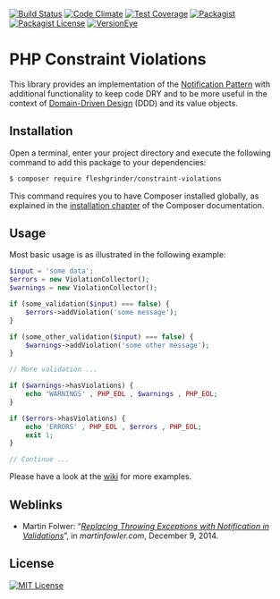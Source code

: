 [![Build Status](https://img.shields.io/travis/Fleshgrinder/php-constraint-violations.svg?style=flat-square)](https://travis-ci.org/Fleshgrinder/php-constraint-violations)
[![Code Climate](https://img.shields.io/codeclimate/github/Fleshgrinder/php-constraint-violations/badges/gpa.svg?style=flat-square)](https://codeclimate.com/github/Fleshgrinder/php-constraint-violations)
[![Test Coverage](https://img.shields.io/codeclimate/coverage/github/Fleshgrinder/php-constraint-violations.svg?style=flat-square)](https://codeclimate.com/github/Fleshgrinder/php-constraint-violations/coverage)
[![Packagist](https://img.shields.io/packagist/v/fleshgrinder/constraint-violations.svg?style=flat-square)](https://packagist.org/packages/fleshgrinder/constraint-violations)
[![Packagist License](https://img.shields.io/packagist/l/fleshgrinder/constraint-violations.svg?style=flat-square)](https://packagist.org/packages/fleshgrinder/constraint-violations)
[![VersionEye](https://img.shields.io/versioneye/d/user/projects/56f3002c35630e0034fd9d6b.svg?style=flat-square)](https://www.versioneye.com/user/projects/56f3002c35630e0034fd9d6b)
# PHP Constraint Violations
This library provides an implementation of the [Notification Pattern](http://martinfowler.com/eaaDev/Notification.html)
 with additional functionality to keep code DRY and to be more useful in the context of
 [Domain-Driven Design](http://www.domaindrivendesign.org/) (DDD) and its value objects.

## Installation
Open a terminal, enter your project directory and execute the following command to add this package to your
 dependencies:

```bash
$ composer require fleshgrinder/constraint-violations
```

This command requires you to have Composer installed globally, as explained in the
 [installation chapter](https://getcomposer.org/doc/00-intro.md) of the Composer documentation.

## Usage
Most basic usage is as illustrated in the following example:

```php
$input = 'some data';
$errors = new ViolationCollector();
$warnings = new ViolationCollector();

if (some_validation($input) === false) {
	$errors->addViolation('some message');
}

if (some_other_validation($input) === false) {
	$warnings->addViolation('some other message');
}

// More validation ...

if ($warnings->hasViolations) {
	echo 'WARNINGS' , PHP_EOL , $warnings , PHP_EOL;
}

if ($errors->hasViolations) {
	echo 'ERRORS' , PHP_EOL , $errors , PHP_EOL;
	exit 1;
}

// Continue ...
```

Please have a look at the [wiki](https://github.com/fleshgrinder/php-constraint-violations/wiki) for more examples.

## Weblinks
- Martin Folwer: “_[Replacing Throwing Exceptions with Notification in Validations](http://martinfowler.com/articles/replaceThrowWithNotification.html)_”,
	in _martinfowler.com_, December 9, 2014.

## License
[![MIT License](https://upload.wikimedia.org/wikipedia/commons/thumb/c/c3/License_icon-mit.svg/48px-License_icon-mit.svg.png)](https://opensource.org/licenses/MIT)
